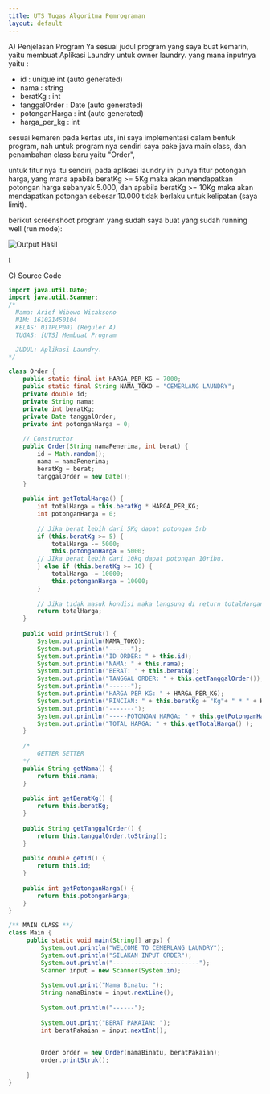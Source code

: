 ```yaml
---
title: UTS Tugas Algoritma Pemrograman
layout: default
---
```


A) Penjelasan Program
Ya sesuai judul program yang saya buat kemarin, yaitu membuat Aplikasi Laundry untuk owner laundry.
yang mana inputnya yaitu :  



- id : unique int (auto generated)
- nama : string
- beratKg : int
- tanggalOrder : Date (auto generated)
- potonganHarga : int (auto generated)
- harga_per_kg : int



sesuai kemaren pada kertas uts, ini saya implementasi dalam bentuk program, nah untuk program nya sendiri saya pake java main class, dan penambahan class baru yaitu "Order",  



untuk fitur nya itu sendiri, pada aplikasi laundry ini punya fitur potongan harga, yang mana apabila beratKg >= 5Kg maka akan mendapatkan potongan harga sebanyak 5.000, dan apabila beratKg >= 10Kg maka akan mendapatkan potongan sebesar 10.000 tidak berlaku untuk kelipatan (saya limit).



berikut screenshoot program yang sudah saya buat yang sudah running well (run mode):


![Output Hasil](https://www.dropbox.com/s/4rv1appeswi1tdi/PROGRAM%20JADI.jpg?raw=1)

t

C) Source Code

```java
import java.util.Date;
import java.util.Scanner;
/*
  Nama: Arief Wibowo Wicaksono
  NIM: 161021450104
  KELAS: 01TPLP001 (Reguler A)
  TUGAS: [UTS] Membuat Program

  JUDUL: Aplikasi Laundry.
*/

class Order {
    public static final int HARGA_PER_KG = 7000;
    public static final String NAMA_TOKO = "CEMERLANG LAUNDRY";
    private double id;
    private String nama;
    private int beratKg;
    private Date tanggalOrder;
    private int potonganHarga = 0;
    
    // Constructor
    public Order(String namaPenerima, int berat) {
        id = Math.random();
        nama = namaPenerima;
        beratKg = berat;
        tanggalOrder = new Date();
    }
    
    public int getTotalHarga() {
        int totalHarga = this.beratKg * HARGA_PER_KG;
        int potonganHarga = 0;
        
        // Jika berat lebih dari 5Kg dapat potongan 5rb
        if (this.beratKg >= 5) {
            totalHarga -= 5000;
            this.potonganHarga = 5000;
        // JIka berat lebih dari 10kg dapat potongan 10ribu.
        } else if (this.beratKg >= 10) {
            totalHarga -= 10000;
            this.potonganHarga = 10000;
        }
        
        // Jika tidak masuk kondisi maka langsung di return totalHarganya.
        return totalHarga;
    }
    
    public void printStruk() {
        System.out.println(NAMA_TOKO);
        System.out.println("------");
        System.out.println("ID ORDER: " + this.id);
        System.out.println("NAMA: " + this.nama);
        System.out.println("BERAT: " + this.beratKg);
        System.out.println("TANGGAL ORDER: " + this.getTanggalOrder());
        System.out.println("------");
        System.out.println("HARGA PER KG: " + HARGA_PER_KG);
        System.out.println("RINCIAN: " + this.beratKg + "Kg"+ " * " + HARGA_PER_KG);
        System.out.println("-------");
        System.out.println("-----POTONGAN HARGA: " + this.getPotonganHarga());
        System.out.println("TOTAL HARGA: " + this.getTotalHarga() );
    }
    
    /*
        GETTER SETTER
    */
    public String getNama() {
        return this.nama;
    }
    
    public int getBeratKg() {
        return this.beratKg;
    }
    
    public String getTanggalOrder() {
        return this.tanggalOrder.toString();
    }
    
    public double getId() {
        return this.id;
    }
    
    public int getPotonganHarga() {
        return this.potonganHarga;
    }
}

/** MAIN CLASS **/
class Main {
     public static void main(String[] args) {
         System.out.println("WELCOME TO CEMERLANG LAUNDRY");
         System.out.println("SILAKAN INPUT ORDER");
         System.out.println("------------------------");
         Scanner input = new Scanner(System.in);
         
         System.out.print("Nama Binatu: ");
         String namaBinatu = input.nextLine();
         
         System.out.println("------");
         
         System.out.print("BERAT PAKAIAN: ");
         int beratPakaian = input.nextInt();
         
         
         Order order = new Order(namaBinatu, beratPakaian);
         order.printStruk();
         
     }
}
```